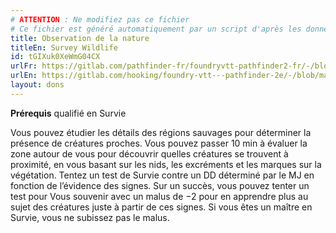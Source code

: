 ```yaml
---
# ATTENTION : Ne modifiez pas ce fichier
# Ce fichier est généré automatiquement par un script d'après les données du module Foundry VTT officiel et de sa traduction
title: Observation de la nature
titleEn: Survey Wildlife
id: tGIXuk0XeWmG04CX
urlFr: https://gitlab.com/pathfinder-fr/foundryvtt-pathfinder2-fr/-/blob/master/data/feats/tGIXuk0XeWmG04CX.htm
urlEn: https://gitlab.com/hooking/foundry-vtt---pathfinder-2e/-/blob/master/packs/data/feats.db/survey-wildlife.json
layout: dons
---
```

**Prérequis** qualifié en Survie

Vous pouvez étudier les détails des régions sauvages pour déterminer la présence de créatures proches. Vous pouvez passer 10 min à évaluer la zone autour de vous pour découvrir quelles créatures se trouvent à proximité, en vous basant sur les nids, les excréments et les marques sur la végétation. Tentez un test de Survie contre un DD déterminé par le MJ en fonction de l’évidence des signes. Sur un succès, vous pouvez tenter un test pour Vous souvenir avec un malus de −2 pour en apprendre plus au sujet des créatures juste à partir de ces signes. Si vous êtes un maître en Survie, vous ne subissez pas le malus.
